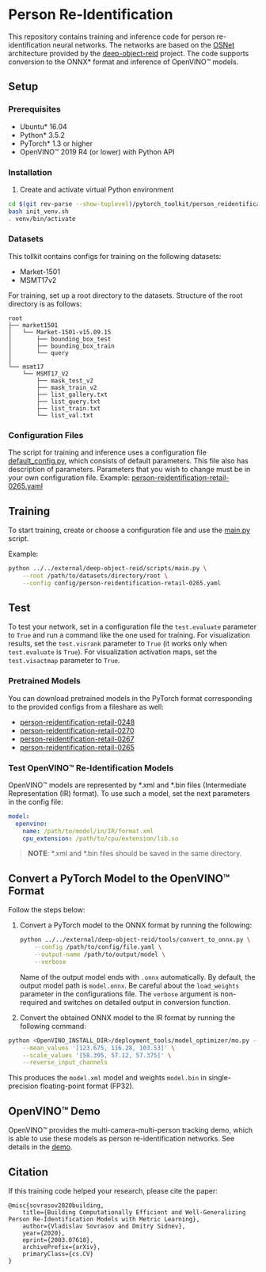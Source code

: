# Person Re-Identification

This repository contains training and inference code for person re-identification
neural networks. The networks are based on the [OSNet](https://arxiv.org/abs/1905.00953)
architecture provided by the [deep-object-reid](https://github.com/opencv/deep-object-reid.git)
project. The code supports conversion to the ONNX\* format and inference of OpenVINO™ models.

## Setup

### Prerequisites

* Ubuntu\* 16.04
* Python\* 3.5.2
* PyTorch\* 1.3 or higher
* OpenVINO™ 2019 R4 (or lower) with Python API

### Installation

1. Create and activate virtual Python environment

```bash
cd $(git rev-parse --show-toplevel)/pytorch_toolkit/person_reidentification
bash init_venv.sh
. venv/bin/activate
```

### Datasets

This tollkit contains configs for training on the following datasets:

* Market-1501
* MSMT17v2

For training, set up a root directory to the datasets.
Structure of the root directory is as follows:

```
root
├── market1501
│   └── Market-1501-v15.09.15
│       ├── bounding_box_test
│       ├── bounding_box_train
│       └── query
│
└── msmt17
    └── MSMT17_V2
        ├── mask_test_v2
        ├── mask_train_v2
        ├── list_gallery.txt
        ├── list_query.txt
        ├── list_train.txt
        └── list_val.txt
```

### Configuration Files

The script for training and inference uses a configuration file
[default_config.py](../../external/deep-object-reid/scripts/default_config.py), which consists of default parameters.
This file also has description of parameters.
Parameters that you wish to change must be in your own configuration file.
Example: [person-reidentification-retail-0265.yaml](config/person-reidentification-retail-0265.yaml)

## Training

To start training, create or choose a configuration file and use the [main.py](../../external/deep-object-reid/scripts/main.py) script.

Example:

```bash
python ../../external/deep-object-reid/scripts/main.py \
    --root /path/to/datasets/directory/root \
    --config config/person-reidentification-retail-0265.yaml
```

## Test
To test your network, set in a configuration file the `test.evaluate` parameter to `True`
and run a command like the one used for training.
For visualization results, set the `test.visrank` parameter to `True` (it works only when
`test.evaluate` is `True`).
For visualization activation maps, set the `test.visactmap` parameter to `True`.

### Pretrained Models

You can download pretrained models in the PyTorch format corresponding to the provided configs from a fileshare as well:
- [person-reidentification-retail-0248](https://download.01.org/opencv/openvino_training_extensions/models/person_reidentification/person-reidentification-retail-0248.pt)
- [person-reidentification-retail-0270](https://download.01.org/opencv/openvino_training_extensions/models/person_reidentification/person-reidentification-retail-0270.pt)
- [person-reidentification-retail-0267](https://download.01.org/opencv/openvino_training_extensions/models/person_reidentification/person-reidentification-retail-0267.pt)
- [person-reidentification-retail-0265](https://download.01.org/opencv/openvino_training_extensions/models/person_reidentification/person-reidentification-retail-0265.pt)


### Test OpenVINO™ Re-Identification Models

OpenVINO™ models are represented by \*.xml and \*.bin files (Intermediate Representation (IR) format).
To use such a model, set the next parameters in the config file:

```yaml
model:
  openvino:
    name: /path/to/model/in/IR/format.xml
    cpu_extension: /path/to/cpu/extension/lib.so
```

> **NOTE**: \*.xml and \*.bin files should be saved in the same directory.


## Convert a PyTorch Model to the OpenVINO™ Format

Follow the steps below:

1. Convert a PyTorch model to the ONNX format by running the following:

    ```bash
    python ../../external/deep-object-reid/tools/convert_to_onnx.py \
        --config /path/to/config/file.yaml \
        --output-name /path/to/output/model \
        --verbose
    ```

    Name of the output model ends with `.onnx` automatically.
    By default, the output model path is `model.onnx`. Be careful about the `load_weights` parameter
     in the configurations file. The `verbose` argument is non-required and
    switches on detailed output in conversion function.

2. Convert the obtained ONNX model to the IR format by running the following command:

```bash
python <OpenVINO_INSTALL_DIR>/deployment_tools/model_optimizer/mo.py --input_model model.onnx  \
    --mean_values '[123.675, 116.28, 103.53]' \
    --scale_values '[58.395, 57.12, 57.375]' \
    --reverse_input_channels
```

This produces the `model.xml` model and weights `model.bin` in single-precision floating-point format (FP32).

## OpenVINO™ Demo

OpenVINO™ provides the multi-camera-multi-person tracking demo, which is able to use these models as person re-identification networks. See details in the [demo](https://github.com/opencv/open_model_zoo/tree/develop/demos/python_demos/multi_camera_multi_person_tracking).

## Citation
If this training code helped your research, please cite the paper:

```
@misc{sovrasov2020building,
    title={Building Computationally Efficient and Well-Generalizing Person Re-Identification Models with Metric Learning},
    author={Vladislav Sovrasov and Dmitry Sidnev},
    year={2020},
    eprint={2003.07618},
    archivePrefix={arXiv},
    primaryClass={cs.CV}
}
```
